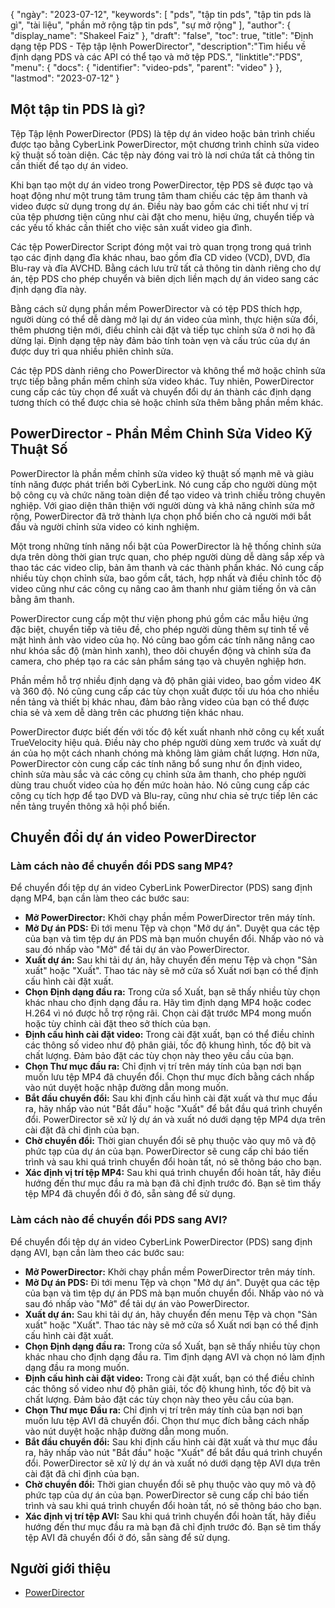{
"ngày": "2023-07-12",
  "keywords": [
"pds",
"tập tin pds",
"tập tin pds là gì",
"tài liệu",
"phần mở rộng tập tin pds",
"sự mở rộng"
],
  "author": {
"display_name": "Shakeel Faiz"
},
"draft": "false",
"toc": true,
"title": "Định dạng tệp PDS - Tệp tập lệnh PowerDirector",
  "description":"Tìm hiểu về định dạng PDS và các API có thể tạo và mở tệp PDS.",
"linktitle":"PDS",
  "menu": {
    "docs": {
      "identifier": "video-pds",
      "parent": "video"
}
},
"lastmod": "2023-07-12"
}

## Một tập tin PDS là gì?

Tệp Tập lệnh PowerDirector (PDS) là tệp dự án video hoặc bản trình chiếu được tạo bằng CyberLink PowerDirector, một chương trình chỉnh sửa video kỹ thuật số toàn diện. Các tệp này đóng vai trò là nơi chứa tất cả thông tin cần thiết để tạo dự án video.

Khi bạn tạo một dự án video trong PowerDirector, tệp PDS sẽ được tạo và hoạt động như một trung tâm trung tâm tham chiếu các tệp âm thanh và video được sử dụng trong dự án. Điều này bao gồm các chi tiết như vị trí của tệp phương tiện cũng như cài đặt cho menu, hiệu ứng, chuyển tiếp và các yếu tố khác cần thiết cho việc sản xuất video gia đình.

Các tệp PowerDirector Script đóng một vai trò quan trọng trong quá trình tạo các định dạng đĩa khác nhau, bao gồm đĩa CD video (VCD), DVD, đĩa Blu-ray và đĩa AVCHD. Bằng cách lưu trữ tất cả thông tin dành riêng cho dự án, tệp PDS cho phép chuyển và biên dịch liền mạch dự án video sang các định dạng đĩa này.

Bằng cách sử dụng phần mềm PowerDirector và có tệp PDS thích hợp, người dùng có thể dễ dàng mở lại dự án video của mình, thực hiện sửa đổi, thêm phương tiện mới, điều chỉnh cài đặt và tiếp tục chỉnh sửa ở nơi họ đã dừng lại. Định dạng tệp này đảm bảo tính toàn vẹn và cấu trúc của dự án được duy trì qua nhiều phiên chỉnh sửa.

Các tệp PDS dành riêng cho PowerDirector và không thể mở hoặc chỉnh sửa trực tiếp bằng phần mềm chỉnh sửa video khác. Tuy nhiên, PowerDirector cung cấp các tùy chọn để xuất và chuyển đổi dự án thành các định dạng tương thích có thể được chia sẻ hoặc chỉnh sửa thêm bằng phần mềm khác.

## PowerDirector - Phần Mềm Chỉnh Sửa Video Kỹ Thuật Số

PowerDirector là phần mềm chỉnh sửa video kỹ thuật số mạnh mẽ và giàu tính năng được phát triển bởi CyberLink. Nó cung cấp cho người dùng một bộ công cụ và chức năng toàn diện để tạo video và trình chiếu trông chuyên nghiệp. Với giao diện thân thiện với người dùng và khả năng chỉnh sửa mở rộng, PowerDirector đã trở thành lựa chọn phổ biến cho cả người mới bắt đầu và người chỉnh sửa video có kinh nghiệm.

Một trong những tính năng nổi bật của PowerDirector là hệ thống chỉnh sửa dựa trên dòng thời gian trực quan, cho phép người dùng dễ dàng sắp xếp và thao tác các video clip, bản âm thanh và các thành phần khác. Nó cung cấp nhiều tùy chọn chỉnh sửa, bao gồm cắt, tách, hợp nhất và điều chỉnh tốc độ video cũng như các công cụ nâng cao âm thanh như giảm tiếng ồn và cân bằng âm thanh.

PowerDirector cung cấp một thư viện phong phú gồm các mẫu hiệu ứng đặc biệt, chuyển tiếp và tiêu đề, cho phép người dùng thêm sự tinh tế về mặt hình ảnh vào video của họ. Nó cũng bao gồm các tính năng nâng cao như khóa sắc độ (màn hình xanh), theo dõi chuyển động và chỉnh sửa đa camera, cho phép tạo ra các sản phẩm sáng tạo và chuyên nghiệp hơn.

Phần mềm hỗ trợ nhiều định dạng và độ phân giải video, bao gồm video 4K và 360 độ. Nó cũng cung cấp các tùy chọn xuất được tối ưu hóa cho nhiều nền tảng và thiết bị khác nhau, đảm bảo rằng video của bạn có thể được chia sẻ và xem dễ dàng trên các phương tiện khác nhau.

PowerDirector được biết đến với tốc độ kết xuất nhanh nhờ công cụ kết xuất TrueVelocity hiệu quả. Điều này cho phép người dùng xem trước và xuất dự án của họ một cách nhanh chóng mà không làm giảm chất lượng. Hơn nữa, PowerDirector còn cung cấp các tính năng bổ sung như ổn định video, chỉnh sửa màu sắc và các công cụ chỉnh sửa âm thanh, cho phép người dùng trau chuốt video của họ đến mức hoàn hảo. Nó cũng cung cấp các công cụ tích hợp để tạo DVD và Blu-ray, cũng như chia sẻ trực tiếp lên các nền tảng truyền thông xã hội phổ biến.

## Chuyển đổi dự án video PowerDirector

### Làm cách nào để chuyển đổi PDS sang MP4?

Để chuyển đổi tệp dự án video CyberLink PowerDirector (PDS) sang định dạng MP4, bạn cần làm theo các bước sau:

- **Mở PowerDirector:** Khởi chạy phần mềm PowerDirector trên máy tính.
- **Mở Dự án PDS:** Đi tới menu Tệp và chọn "Mở dự án". Duyệt qua các tệp của bạn và tìm tệp dự án PDS mà bạn muốn chuyển đổi. Nhấp vào nó và sau đó nhấp vào "Mở" để tải dự án vào PowerDirector.
- **Xuất dự án:** Sau khi tải dự án, hãy chuyển đến menu Tệp và chọn "Sản xuất" hoặc "Xuất". Thao tác này sẽ mở cửa sổ Xuất nơi bạn có thể định cấu hình cài đặt xuất.
- **Chọn Định dạng đầu ra:** Trong cửa sổ Xuất, bạn sẽ thấy nhiều tùy chọn khác nhau cho định dạng đầu ra. Hãy tìm định dạng MP4 hoặc codec H.264 vì nó được hỗ trợ rộng rãi. Chọn cài đặt trước MP4 mong muốn hoặc tùy chỉnh cài đặt theo sở thích của bạn.
- **Định cấu hình cài đặt video:** Trong cài đặt xuất, bạn có thể điều chỉnh các thông số video như độ phân giải, tốc độ khung hình, tốc độ bit và chất lượng. Đảm bảo đặt các tùy chọn này theo yêu cầu của bạn.
- **Chọn Thư mục đầu ra:** Chỉ định vị trí trên máy tính của bạn nơi bạn muốn lưu tệp MP4 đã chuyển đổi. Chọn thư mục đích bằng cách nhấp vào nút duyệt hoặc nhập đường dẫn mong muốn.
- **Bắt đầu chuyển đổi:** Sau khi định cấu hình cài đặt xuất và thư mục đầu ra, hãy nhấp vào nút "Bắt đầu" hoặc "Xuất" để bắt đầu quá trình chuyển đổi. PowerDirector sẽ xử lý dự án và xuất nó dưới dạng tệp MP4 dựa trên cài đặt đã chỉ định của bạn.
- **Chờ chuyển đổi:** Thời gian chuyển đổi sẽ phụ thuộc vào quy mô và độ phức tạp của dự án của bạn. PowerDirector sẽ cung cấp chỉ báo tiến trình và sau khi quá trình chuyển đổi hoàn tất, nó sẽ thông báo cho bạn.
- **Xác định vị trí tệp MP4:** Sau khi quá trình chuyển đổi hoàn tất, hãy điều hướng đến thư mục đầu ra mà bạn đã chỉ định trước đó. Bạn sẽ tìm thấy tệp MP4 đã chuyển đổi ở đó, sẵn sàng để sử dụng.

### Làm cách nào để chuyển đổi PDS sang AVI?

Để chuyển đổi tệp dự án video CyberLink PowerDirector (PDS) sang định dạng AVI, bạn cần làm theo các bước sau:

- **Mở PowerDirector:** Khởi chạy phần mềm PowerDirector trên máy tính.
- **Mở Dự án PDS:** Đi tới menu Tệp và chọn "Mở dự án". Duyệt qua các tệp của bạn và tìm tệp dự án PDS mà bạn muốn chuyển đổi. Nhấp vào nó và sau đó nhấp vào "Mở" để tải dự án vào PowerDirector.
- **Xuất dự án:** Sau khi tải dự án, hãy chuyển đến menu Tệp và chọn "Sản xuất" hoặc "Xuất". Thao tác này sẽ mở cửa sổ Xuất nơi bạn có thể định cấu hình cài đặt xuất.
- **Chọn Định dạng đầu ra:** Trong cửa sổ Xuất, bạn sẽ thấy nhiều tùy chọn khác nhau cho định dạng đầu ra. Tìm định dạng AVI và chọn nó làm định dạng đầu ra mong muốn.
- **Định cấu hình cài đặt video:** Trong cài đặt xuất, bạn có thể điều chỉnh các thông số video như độ phân giải, tốc độ khung hình, tốc độ bit và chất lượng. Đảm bảo đặt các tùy chọn này theo yêu cầu của bạn.
- **Chọn Thư mục Đầu ra:** Chỉ định vị trí trên máy tính của bạn nơi bạn muốn lưu tệp AVI đã chuyển đổi. Chọn thư mục đích bằng cách nhấp vào nút duyệt hoặc nhập đường dẫn mong muốn.
- **Bắt đầu chuyển đổi:** Sau khi định cấu hình cài đặt xuất và thư mục đầu ra, hãy nhấp vào nút "Bắt đầu" hoặc "Xuất" để bắt đầu quá trình chuyển đổi. PowerDirector sẽ xử lý dự án và xuất nó dưới dạng tệp AVI dựa trên cài đặt đã chỉ định của bạn.
- **Chờ chuyển đổi:** Thời gian chuyển đổi sẽ phụ thuộc vào quy mô và độ phức tạp của dự án của bạn. PowerDirector sẽ cung cấp chỉ báo tiến trình và sau khi quá trình chuyển đổi hoàn tất, nó sẽ thông báo cho bạn.
- **Xác định vị trí tệp AVI:** Sau khi quá trình chuyển đổi hoàn tất, hãy điều hướng đến thư mục đầu ra mà bạn đã chỉ định trước đó. Bạn sẽ tìm thấy tệp AVI đã chuyển đổi ở đó, sẵn sàng để sử dụng.
  

## Người giới thiệu
* [PowerDirector](https://en.wikipedia.org/wiki/PowerDirector)

